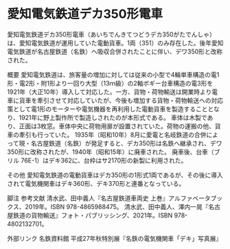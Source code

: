 # 愛知電気鉄道デカ350形電車

愛知電気鉄道デカ350形電車（あいちでんきてつどうデカ350がたでんしゃ）は、愛知電気鉄道が運用していた電動貨車。1両（351）のみ存在した。後年愛知電気鉄道が名古屋鉄道（名鉄）へ吸収合併されたことに伴い、デワ350形と改称された。

概要
愛知電気鉄道は、旅客量の増加に対しては従来の小型で4輪単車構造の電1形・電2形・附1形より一回り大型（13ｍ級）の2軸ボギー台車構造の電3形を1921年（大正10年）導入して対応した。一方、貨物・荷物輸送は開業時より電車に貨車を牽引させて対応していたが、今後も増加する貨物・荷物輸送への対応策として電1形のモーターや電気機器を再利用した電動貨車を製造することとなり、1921年に野上製作所で製造しされたのが本形式である。
車体は木製であり、正面は3枚窓。車体中央に荷物用扉が設置されていた。荷物の運搬の他、貨車の牽引も行っていた。
1935年（昭和10年）8月に愛電と名岐鉄道の合併によって現・名古屋鉄道（名鉄）が発足すると、デカ350形は名鉄へ継承され、デワ350形に改称されたが、1940年（昭和15年）に廃車された。
廃車後、台車（ブリル 76E-1）はデキ362に、台枠はサ2170形の新製に利用された。

その他
愛知電気鉄道の電動貨車はデカ350形の1形式1両であるが、その後に導入されて電気機関車はデキ360形、デキ370形と連番となっている。

脚注
参考文献
清水武、田中義人『名古屋鉄道車両史 上巻』アルファベータブックス、2019年。ISBN 978-4865988475。 
清水武、田中義人、澤内一晃『名古屋鉄道の貨物輸送』フォト・パブリッシング、2021年。ISBN 978-4802132701。

外部リンク
名鉄資料館 平成27年秋特別展『名鉄の電気機関車「デキ」写真展』